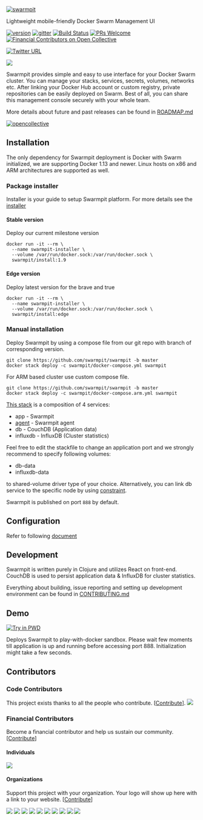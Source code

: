 [![swarmpit](https://raw.githubusercontent.com/swarmpit/swarmpit/master/resources/public/img/logo.svg?sanitize=true)](https://swarmpit.io)

Lightweight mobile-friendly Docker Swarm Management UI

[![version](https://img.shields.io/github/release-pre/swarmpit/swarmpit.svg)](https://github.com/swarmpit/swarmpit/releases) 
[![gitter](https://badges.gitter.im/trezor/community.svg)](https://gitter.im/swarmpit_io/swarmpit) 
[![Build Status](https://travis-ci.org/swarmpit/swarmpit.svg?branch=master)](https://travis-ci.org/swarmpit/swarmpit)
[![PRs Welcome](https://img.shields.io/badge/PRs-welcome-brightgreen.svg)](https://github.com/swarmpit/swarmpit/pulls)
[![Financial Contributors on Open Collective](https://opencollective.com/swarmpit/all/badge.svg?label=financial+contributors)](https://opencollective.com/swarmpit) 

[![Twitter URL](https://img.shields.io/twitter/url/https/twitter.com/fold_left.svg?style=social&label=Follow%20%40swarmpit_io)](https://twitter.com/swarmpit_io)

<img src="https://raw.githubusercontent.com/swarmpit/swarmpit/master/resources/public/imac.png">

Swarmpit provides simple and easy to use interface for your Docker Swarm cluster. You can manage your stacks, services, secrets, volumes, networks etc. After linking your Docker Hub account or custom registry, private repositories can be easily deployed on Swarm. Best of all, you can share this management console securely with your whole team.

More details about future and past releases can be found in [ROADMAP.md](ROADMAP.md)

[![opencollective](https://opencollective.com/swarmpit/tiers/backers.svg?avatarHeight=50)](https://opencollective.com/swarmpit)

## Installation

The only dependency for Swarmpit deployment is Docker with Swarm initialized, we are supporting Docker 1.13 and newer. Linux hosts on x86 and ARM architectures are supported as well.

### Package installer
Installer is your guide to setup Swarmpit platform. For more details see the [installer](https://github.com/swarmpit/installer)

#### Stable version
Deploy our current milestone version

```
docker run -it --rm \
  --name swarmpit-installer \
  --volume /var/run/docker.sock:/var/run/docker.sock \
  swarmpit/install:1.9
```

#### Edge version
Deploy latest version for the brave and true

```
docker run -it --rm \
  --name swarmpit-installer \
  --volume /var/run/docker.sock:/var/run/docker.sock \
  swarmpit/install:edge
```
### Manual installation
Deploy Swarmpit by using a compose file from our git repo with branch of corresponding version.

```
git clone https://github.com/swarmpit/swarmpit -b master
docker stack deploy -c swarmpit/docker-compose.yml swarmpit
```

For ARM based cluster use custom compose file.

```
git clone https://github.com/swarmpit/swarmpit -b master
docker stack deploy -c swarmpit/docker-compose.arm.yml swarmpit
```

[This stack](docker-compose.yml) is a composition of 4 services:

* app - Swarmpit
* [agent](https://github.com/swarmpit/agent) - Swarmpit agent
* db - CouchDB (Application data)
* influxdb - InfluxDB (Cluster statistics)

Feel free to edit the stackfile to change an application port and we strongly recommend to specify following volumes:

* db-data 
* influxdb-data 

to shared-volume driver type of your choice. Alternatively, you can link db service to the specific node by using [constraint](https://docs.docker.com/compose/compose-file/#placement).

Swarmpit is published on port `888` by default.

## Configuration

Refer to following [document](https://github.com/swarmpit/swarmpit/blob/master/doc/configuration.md) 

## Development

Swarmpit is written purely in Clojure and utilizes React on front-end. CouchDB is used to persist application data & InfluxDB for cluster statistics.

Everything about building, issue reporting and setting up development environment can be found in [CONTRIBUTING.md](CONTRIBUTING.md)

## Demo

[![Try in PWD](https://cdn.rawgit.com/play-with-docker/stacks/cff22438/assets/images/button.png)](http://play-with-docker.com?stack=https://raw.githubusercontent.com/swarmpit/swarmpit/master/docker-compose.yml) 

Deploys Swarmpit to play-with-docker sandbox. Please wait few moments till application is up and running before accessing
port 888. Initialization might take a few seconds.

## Contributors

### Code Contributors

This project exists thanks to all the people who contribute. [[Contribute](CONTRIBUTING.md)].
<a href="https://github.com/swarmpit/swarmpit/graphs/contributors"><img src="https://opencollective.com/swarmpit/contributors.svg?width=890&button=false" /></a>

### Financial Contributors

Become a financial contributor and help us sustain our community. [[Contribute](https://opencollective.com/swarmpit/contribute)]

#### Individuals

<a href="https://opencollective.com/swarmpit"><img src="https://opencollective.com/swarmpit/individuals.svg?width=890"></a>

#### Organizations

Support this project with your organization. Your logo will show up here with a link to your website. [[Contribute](https://opencollective.com/swarmpit/contribute)]

<a href="https://opencollective.com/swarmpit/organization/0/website"><img src="https://opencollective.com/swarmpit/organization/0/avatar.svg"></a>
<a href="https://opencollective.com/swarmpit/organization/1/website"><img src="https://opencollective.com/swarmpit/organization/1/avatar.svg"></a>
<a href="https://opencollective.com/swarmpit/organization/2/website"><img src="https://opencollective.com/swarmpit/organization/2/avatar.svg"></a>
<a href="https://opencollective.com/swarmpit/organization/3/website"><img src="https://opencollective.com/swarmpit/organization/3/avatar.svg"></a>
<a href="https://opencollective.com/swarmpit/organization/4/website"><img src="https://opencollective.com/swarmpit/organization/4/avatar.svg"></a>
<a href="https://opencollective.com/swarmpit/organization/5/website"><img src="https://opencollective.com/swarmpit/organization/5/avatar.svg"></a>
<a href="https://opencollective.com/swarmpit/organization/6/website"><img src="https://opencollective.com/swarmpit/organization/6/avatar.svg"></a>
<a href="https://opencollective.com/swarmpit/organization/7/website"><img src="https://opencollective.com/swarmpit/organization/7/avatar.svg"></a>
<a href="https://opencollective.com/swarmpit/organization/8/website"><img src="https://opencollective.com/swarmpit/organization/8/avatar.svg"></a>
<a href="https://opencollective.com/swarmpit/organization/9/website"><img src="https://opencollective.com/swarmpit/organization/9/avatar.svg"></a>
